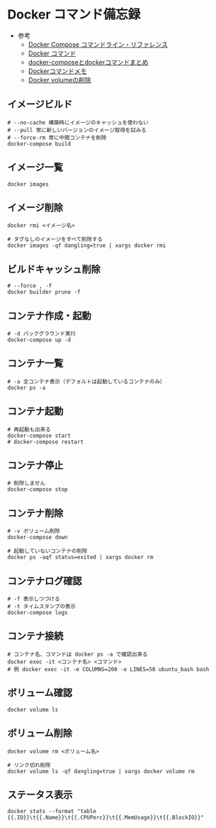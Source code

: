 # Docker コマンド備忘録

- 参考
  - [Docker Compose コマンドライン・リファレンス](http://docs.docker.jp/compose/reference/toc.html)
  - [Docker コマンド](http://docs.docker.jp/engine/reference/commandline/index.html)
  - [docker-composeとdockerコマンドまとめ](https://qiita.com/tomo62/items/d966908cbc79a4c52dc7)
  - [Dockerコマンドメモ](https://qiita.com/curseoff/items/a9e64ad01d673abb6866)
  - [Docker volumeの削除](https://qiita.com/Ikumi/items/b319a12d7e2c9f7b904d)

## イメージビルド

```shell
# --no-cache 構築時にイメージのキャッシュを使わない
# --pull 常に新しいバージョンのイメージ取得を試みる
# --force-rm 常に中間コンテナを削除
docker-compose build
```

## イメージ一覧

```shell
docker images
```

## イメージ削除

```shell
docker rmi <イメージ名>

# タグなしのイメージをすべて削除する
docker images -qf dangling=true | xargs docker rmi
```

## ビルドキャッシュ削除

```shell
# --force , -f
docker builder prune -f
```

## コンテナ作成・起動

```shell
# -d バックグラウンド実行
docker-compose up -d
```

## コンテナ一覧

```shell
# -a 全コンテナ表示（デフォルトは起動しているコンテナのみ）
docker ps -a
```

## コンテナ起動

```shell
# 再起動も出来る
docker-compose start
# docker-compose restart
```

## コンテナ停止

```shell
# 削除しません
docker-compose stop
```

## コンテナ削除

```shell
# -v ボリューム削除
docker-compose down

# 起動していないコンテナの削除
docker ps -aqf status=exited | xargs docker rm
```

## コンテナログ確認

```shell
# -f 表示しつづける
# -t タイムスタンプの表示
docker-compose logs
```

## コンテナ接続

```
# コンテナ名、コマンドは docker ps -a で確認出来る
docker exec -it <コンテナ名> <コマンド>
# 例 docker exec -it -e COLUMNS=200 -e LINES=50 ubuntu_bash bash
```

## ボリューム確認

```shell
docker volume ls
```

## ボリューム削除

```shell
docker volume rm <ボリューム名>

# リンク切れ削除
docker volume ls -qf dangling=true | xargs docker volume rm
```

## ステータス表示

```shell
docker stats --format "table {{.ID}}\t{{.Name}}\t{{.CPUPerc}}\t{{.MemUsage}}\t{{.BlockIO}}"
```

